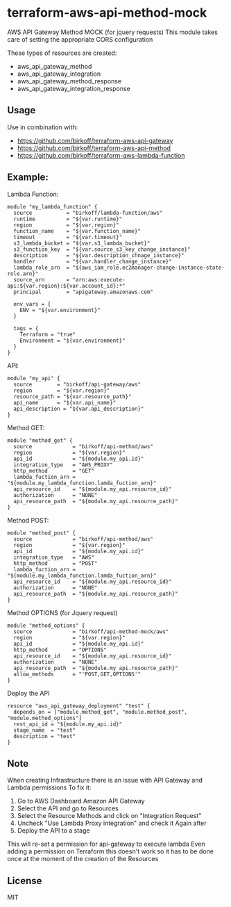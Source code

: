# terraform-aws-api-method-mock
AWS API Gateway Method MOCK (for jquery requests)
This module takes care of setting the appropriate CORS configuration

These types of resources are created:
- aws_api_gateway_method
- aws_api_gateway_integration
- aws_api_gateway_method_response
- aws_api_gateway_integration_response

Usage
-------
Use in combination with:
- https://github.com/birkoff/terraform-aws-api-gateway
- https://github.com/birkoff/terraform-aws-api-method
- https://github.com/birkoff/terraform-aws-lambda-function


Example:
---

Lambda Function:
```
module "my_lambda_function" {
  source           = "birkoff/lambda-function/aws"
  runtime          = "${var.runtime}"
  region           = "${var.region}"
  function_name    = "${var.function_name}"
  timeout          = "${var.timeout}"
  s3_lambda_bucket = "${var.s3_lambda_bucket}"
  s3_function_key  = "${var.source_s3_key_change_instance}"
  description      = "${var.description_chnage_instance}"
  handler          = "${var.handler_change_instance}"
  lambda_role_arn  = "${aws_iam_role.ec2manager-change-instance-state-role.arn}"
  source_arn       = "arn:aws:execute-api:${var.region}:${var.account_id}:*"
  principal        = "apigateway.amazonaws.com"

  env_vars = {
    ENV = "${var.environment}"
  }

  tags = {
    Terraform = "true"
    Environment = "${var.environment}"
  }
}

```

API:

```
module "my_api" {
  source        = "birkoff/api-gateway/aws"
  region        = "${var.region}"
  resource_path = "${var.resource_path}"
  api_name      = "${var.api_name}"
  api_description = "${var.api_description}"
}
```

Method GET:

````
module "method_get" {
  source             = "birkoff/api-method/aws"
  region             = "${var.region}"
  api_id             = "${module.my_api.id}"
  integration_type   = "AWS_PROXY"
  http_method        = "GET"
  lambda_fuction_arn = "${module.my_lambda_function.lamda_fuction_arn}"
  api_resource_id    = "${module.my_api.resource_id}"
  authorization      = "NONE"
  api_resource_path  = "${module.my_api.resource_path}"
}
````

Method POST:

```
module "method_post" {
  source             = "birkoff/api-method/aws"
  region             = "${var.region}"
  api_id             = "${module.my_api.id}"
  integration_type   = "AWS"
  http_method        = "POST"
  lambda_fuction_arn = "${module.my_lambda_function.lamda_fuction_arn}"
  api_resource_id    = "${module.my_api.resource_id}"
  authorization      = "NONE"
  api_resource_path  = "${module.my_api.resource_path}"
}
```


Method OPTIONS (for Jquery request)

````
module "method_options" {
  source             = "birkoff/api-method-mock/aws"
  region             = "${var.region}"
  api_id             = "${module.my_api.id}"
  http_method        = "OPTIONS"
  api_resource_id    = "${module.my_api.resource_id}"
  authorization      = "NONE"
  api_resource_path  = "${module.my_api.resource_path}"
  allow_methods      = "'POST,GET,OPTIONS'"
}
````

Deploy the API

```
resource "aws_api_gateway_deployment" "test" {
  depends_on = ["module.method_get", "module.method_post", "module.method_options"]
  rest_api_id = "${module.my_api.id}"
  stage_name  = "test"
  description = "test"
}
```


Note
---
When creating Infrastructure there is an issue with API Gateway and Lambda permissions
To fix it:

1. Go to AWS Dashboard Amazon API Gateway
2. Select the API and go to Resources
3. Select the Resource Methods and click on "Integration Request"
4. Uncheck "Use Lambda Proxy integration" and check it Again after
5. Deploy the API to a stage

This will re-set a permission for api-gateway to execute lambda
Even adding a permission on Terraform this doesn't work so it has to be done once at the moment of the creation of the Resources


License
-------
MIT
